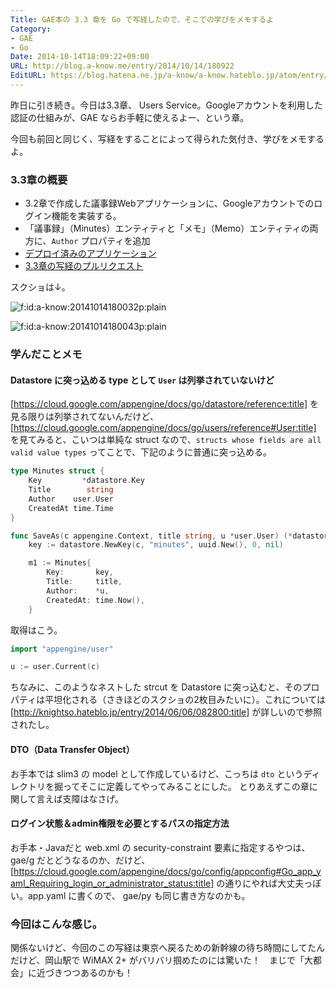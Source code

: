 ```yaml
---
Title: GAE本の 3.3 章を Go で写経したので、そこでの学びをメモするよ
Category:
- GAE
- Go
Date: 2014-10-14T18:09:22+09:00
URL: http://blog.a-know.me/entry/2014/10/14/180922
EditURL: https://blog.hatena.ne.jp/a-know/a-know.hateblo.jp/atom/entry/8454420450068561058
---
```


昨日に引き続き。今日は3.3章、 Users Service。Googleアカウントを利用した認証の仕組みが、GAE ならお手軽に使えるよー、という章。

今回も前回と同じく、写経をすることによって得られた気付き、学びをメモするよ。



### 3.3章の概要
* 3.2章で作成した議事録Webアプリケーションに、Googleアカウントでのログイン機能を実装する。
* 「議事録」（Minutes）エンティティと「メモ」（Memo）エンティティの両方に、`Author` プロパティを追加
* [デプロイ済みのアプリケーション](http://gaeshakyo-with-go.appspot.com/statics/index.html)
* [3.3章の写経のプルリクエスト](https://github.com/a-know/gaeshakyo-with-go/pull/2)

スクショは↓。

<p><span itemscope itemtype="https://schema.org/Photograph"><img src="//cdn-ak.f.st-hatena.com/images/fotolife/a/a-know/20141014/20141014180032.png" alt="f:id:a-know:20141014180032p:plain" title="f:id:a-know:20141014180032p:plain" class="hatena-fotolife" itemprop="image"></span></p>


<p><span itemscope itemtype="https://schema.org/Photograph"><img src="//cdn-ak.f.st-hatena.com/images/fotolife/a/a-know/20141014/20141014180043.png" alt="f:id:a-know:20141014180043p:plain" title="f:id:a-know:20141014180043p:plain" class="hatena-fotolife" itemprop="image"></span></p>


### 学んだことメモ
#### Datastore に突っ込める type として `User` は列挙されていないけど

[https://cloud.google.com/appengine/docs/go/datastore/reference:title] を見る限りは列挙されてないんだけど、[https://cloud.google.com/appengine/docs/go/users/reference#User:title] を見てみると、こいつは単純な struct なので、`structs whose fields are all valid value types` ってことで、下記のように普通に突っ込める。

```go
type Minutes struct {
	Key         *datastore.Key
	Title        string
	Author    user.User
	CreatedAt time.Time
}
```

```go
func SaveAs(c appengine.Context, title string, u *user.User) (*datastore.Key, error) {
	key := datastore.NewKey(c, "minutes", uuid.New(), 0, nil)

	m1 := Minutes{
		Key:       key,
		Title:     title,
		Author:    *u,
		CreatedAt: time.Now(),
	}
```

取得はこう。


```go
import "appengine/user"

u := user.Current(c)
```

ちなみに、このようなネストした strcut を Datastore に突っ込むと、そのプロパティは平坦化される（さきほどのスクショの2枚目みたいに）。これについては [http://knightso.hateblo.jp/entry/2014/06/06/082800:title] が詳しいので参照されたし。

#### DTO（Data Transfer Object）

お手本では slim3 の model として作成しているけど、こっちは `dto` というディレクトリを掘ってそこに定義してやってみることにした。
とりあえずこの章に関して言えば支障はなさげ。


#### ログイン状態＆admin権限を必要とするパスの指定方法

お手本・Javaだと web.xml の security-constraint 要素に指定するやつは、 gae/g だとどうなるのか、だけど、 [https://cloud.google.com/appengine/docs/go/config/appconfig#Go_app_yaml_Requiring_login_or_administrator_status:title] の通りにやれば大丈夫っぽい。app.yaml に書くので、 gae/py も同じ書き方なのかも。


### 今回はこんな感じ。

関係ないけど、今回のこの写経は東京へ戻るための新幹線の待ち時間にしてたんだけど、岡山駅で WiMAX 2+ がバリバリ掴めたのには驚いた！　まじで「大都会」に近づきつつあるのかも！
